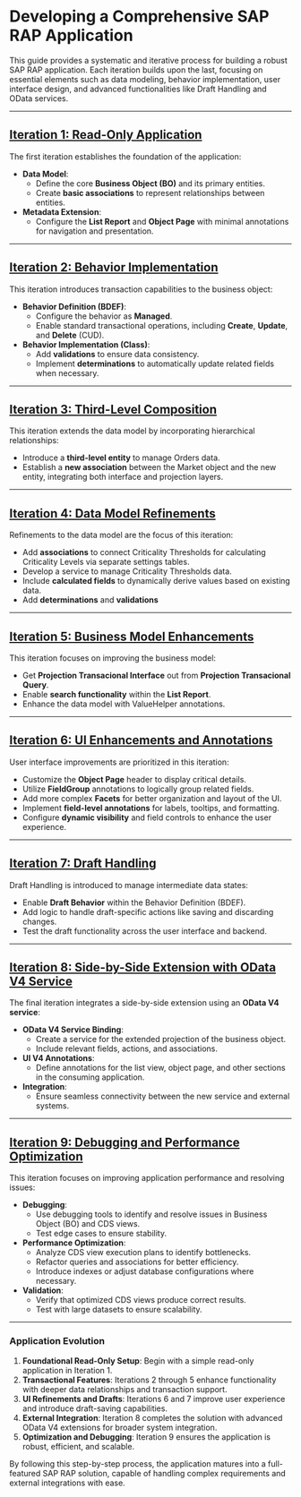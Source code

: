 # Developing a Comprehensive SAP RAP Application

This guide provides a systematic and iterative process for building a robust SAP RAP application. Each iteration builds upon the last, focusing on essential elements such as data modeling, behavior implementation, user interface design, and advanced functionalities like Draft Handling and OData services.

---

## [Iteration 1: Read-Only Application](./1st_iteration/notes.md)

The first iteration establishes the foundation of the application:

- **Data Model**:
  - Define the core **Business Object (BO)** and its primary entities.
  - Create **basic associations** to represent relationships between entities.
- **Metadata Extension**:
  - Configure the **List Report** and **Object Page** with minimal annotations for navigation and presentation.

---

## [Iteration 2: Behavior Implementation](./2ond_iteration/notes.md)

This iteration introduces transaction capabilities to the business object:

- **Behavior Definition (BDEF)**:
  - Configure the behavior as **Managed**.
  - Enable standard transactional operations, including **Create**, **Update**, and **Delete** (CUD).
- **Behavior Implementation (Class)**:
  - Add **validations** to ensure data consistency.
  - Implement **determinations** to automatically update related fields when necessary.

---

## [Iteration 3: Third-Level Composition](./3rd_iteration/notes.md)

This iteration extends the data model by incorporating hierarchical relationships:

- Introduce a **third-level entity** to manage Orders data.
- Establish a **new association** between the Market object and the new entity, integrating both interface and projection layers.

---

## [Iteration 4: Data Model Refinements](./4th_iteration/notes.md)

Refinements to the data model are the focus of this iteration:

- Add **associations** to connect Criticality Thresholds for calculating Criticality Levels via separate settings tables.
- Develop a service to manage Criticality Thresholds data.
- Include **calculated fields** to dynamically derive values based on existing data.
- Add **determinations** and **validations**

---

## [Iteration 5: Business Model Enhancements](./5th_iteration/notes.md)

This iteration focuses on improving the business model:

- Get **Projection Transacional Interface** out from **Projection Transacional Query**.
- Enable **search functionality** within the **List Report**.
- Enhance the data model with ValueHelper annotations.

---

## [Iteration 6: UI Enhancements and Annotations](./6th_iteration/notes.md)

User interface improvements are prioritized in this iteration:

- Customize the **Object Page** header to display critical details.
- Utilize **FieldGroup** annotations to logically group related fields.
- Add more complex **Facets** for better organization and layout of the UI.
- Implement **field-level annotations** for labels, tooltips, and formatting.
- Configure **dynamic visibility** and field controls to enhance the user experience.

---

## [Iteration 7: Draft Handling](./7th_iteration/notes.md)

Draft Handling is introduced to manage intermediate data states:

- Enable **Draft Behavior** within the Behavior Definition (BDEF).
- Add logic to handle draft-specific actions like saving and discarding changes.
- Test the draft functionality across the user interface and backend.

---

## [Iteration 8: Side-by-Side Extension with OData V4 Service](./8th_iteration/notes.md)

The final iteration integrates a side-by-side extension using an **OData V4 service**:

- **OData V4 Service Binding**:
  - Create a service for the extended projection of the business object.
  - Include relevant fields, actions, and associations.
- **UI V4 Annotations**:
  - Define annotations for the list view, object page, and other sections in the consuming application.
- **Integration**:
  - Ensure seamless connectivity between the new service and external systems.

---

## [Iteration 9: Debugging and Performance Optimization](./9th_iteration/notes.md)

This iteration focuses on improving application performance and resolving issues:

- **Debugging**:
  - Use debugging tools to identify and resolve issues in Business Object (BO) and CDS views.
  - Test edge cases to ensure stability.
- **Performance Optimization**:
  - Analyze CDS view execution plans to identify bottlenecks.
  - Refactor queries and associations for better efficiency.
  - Introduce indexes or adjust database configurations where necessary.
- **Validation**:
  - Verify that optimized CDS views produce correct results.
  - Test with large datasets to ensure scalability.

---

### Application Evolution

1. **Foundational Read-Only Setup**: Begin with a simple read-only application in Iteration 1.
2. **Transactional Features**: Iterations 2 through 5 enhance functionality with deeper data relationships and transaction support.
3. **UI Refinements and Drafts**: Iterations 6 and 7 improve user experience and introduce draft-saving capabilities.
4. **External Integration**: Iteration 8 completes the solution with advanced OData V4 extensions for broader system integration.
5. **Optimization and Debugging**: Iteration 9 ensures the application is robust, efficient, and scalable.

By following this step-by-step process, the application matures into a full-featured SAP RAP solution, capable of handling complex requirements and external integrations with ease.